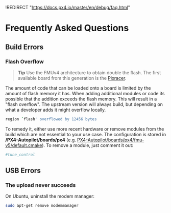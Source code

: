 !REDIRECT "https://docs.px4.io/master/en/debug/faq.html"

# Frequently Asked Questions


## Build Errors

### Flash Overflow

> **Tip** Use the FMUv4 architecture to obtain double the flash.
  The first available board from this generation is the [Pixracer](https://docs.px4.io/master/en/flight_controller/pixracer.html).

The amount of code that can be loaded onto a board is limited by the amount of flash memory it has.
When adding additional modules or code its possible that the addition exceeds the flash memory.
This will result in a "flash overflow". The upstream version will always build, but depending on what a developer adds it might overflow locally.

```sh
region `flash' overflowed by 12456 bytes
```

To remedy it, either use more recent hardware or remove modules from the build which are not essential to your use case.
The configuration is stored in **/PX4-Autopilot/boards/px4** (e.g. [PX4-Autopilot/boards/px4/fmu-v5/default.cmake](https://github.com/PX4/PX4-Autopilot/blob/master/boards/px4/fmu-v5/default.cmake)).
To remove a module, just comment it out:

```cmake
#tune_control
```

## USB Errors

### The upload never succeeds

On Ubuntu, uninstall the modem manager:

```sh
sudo apt-get remove modemmanager
```
